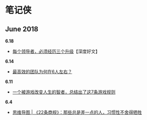 # 笔记侠

## June 2018
**6.18**
- [每个领导者，必须经历三个升级](https://mp.weixin.qq.com/s/8ZN2WK6XVCxf3pdfsIExrA)【深度好文】

**6.14**
- [最高效的团队为何在6人左右？](https://mp.weixin.qq.com/s?__biz=MzIxNTAzNzU0Ng==&mid=2654601632&idx=1&sn=e867955b6cd259371ce7d9f170c70388&chksm=8c50c2a5bb274bb340f3293969117aada897655b36d72fc18f6d0ab9765f9c3491d092e0f6c4&scene=38#wechat_redirect)

**6.11**
- [一个被游戏改变人生的智者，总结出了这7条游戏规则](https://mp.weixin.qq.com/s?__biz=MzIxNTAzNzU0Ng==&mid=2654601424&idx=2&sn=04afb69c3814e1d66c9b34ac7eea5824&chksm=8c50c3d5bb274ac3346efe598074a813fd6b4a2df5f7eb5915ae1b62f8fffe389bcdb6060fde&scene=38#wechat_redirect)

**6.4**
- [思维导图 | 《22条商规》：那些总是差一点的人，习惯性不舍得牺牲](https://mp.weixin.qq.com/s?__biz=MzIxNTAzNzU0Ng==&mid=2654601116&idx=3&sn=1b0dd71e8d6aaf5151d45e57df994fea&chksm=8c533c99bb24b58fedc6b0c0b06a67a49dd40a571a68236b66abf598cadead8ea1c117c75e98&scene=38#wechat_redirect)